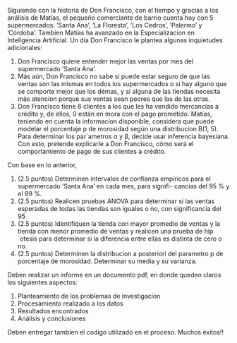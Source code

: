 Siguiendo con la historia de Don Francisco, con el tiempo y gracias a los análisis de Matías, el pequeño comerciante de
barrio cuenta hoy con 5 supermercados: ’Santa Ana’, ’La Floresta’, ’Los Cedros’, ’Palermo’ y ’Córdoba’.
Tambíen Matías ha avanzado en la Especializacíon en Inteligencia Artificial. Un día Don Francisco le plantea algunas
inquietudes adicionales:

1. Don Francisco quiere entender mejor las ventas por mes del supermercado ’Santa Ana’.
2. Más aún, Don Francisco no sabe si puede estar seguro de que las ventas son las mismas en todos los supermercados o
   si hay alguno que se comporte mejor que los démas, y si alguna de las tiendas necesita más atencíon porque sus ventas
   sean peores que las de las otras.
3. Don Francisco tiene 6 clientes a los que les ha vendido mercancías a crédito y, de ellos, 0 están en mora con el pago
   prometido. Matías, teniendo en cuenta la informacíon disponible, considera que puede modelar el porcentaje p de
   morosidad según una distribucíon B(1, 5). Para determinar los par´ametros α y β, decide usar inferencia bayesiana. Con
   esto, pretende explicarle a Don Francisco, cómo será el comportamiento de pago de sus clientes a crédito.

Con base en lo anterior,

1. (2.5 puntos) Determinen intervalos de confianza empíricos para el supermercado ’Santa Ana’ en cada mes, para signifi-
   cancias del 95 % y el 99 %.
2. (2.5 puntos) Realicen pruebas ANOVA para determinar si las ventas esperadas de todas las tiendas son iguales o no,
   con significancia del 95
3. (2.5 puntos) Identifiquen la tienda con mayor promedio de ventas y la tienda con menor promedio de ventas y realicen
   una prueba de hip´otesis para determinar si la diferencia entre ellas es distinta de cero o no.
4. (2.5 puntos) Determinen la distribucion a posteriori del parametro p de porcentaje de morosidad. Determinar su media
   y su varianza.

Deben realizar un informe en un documento pdf, en donde queden claros los siguientes aspectos:

1. Planteamiento de los problemas de investigacíon
2. Procesamiento realizado a los datos
3. Resultados encontrados
4. Análisis y conclusiones

Deben entregar tambíen el codigo utilizado en el proceso.
Muchos éxitos!!
